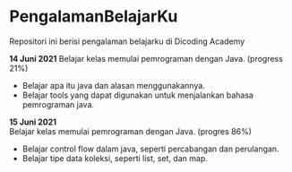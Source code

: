 # PengalamanBelajarKu
Repositori ini berisi pengalaman belajarku di Dicoding Academy

**14 Juni 2021** 
Belajar kelas memulai pemrograman dengan Java. (progress 21%)
  * Belajar apa itu java dan alasan menggunakannya.
  * Belajar tools yang dapat digunakan untuk menjalankan bahasa pemrograman java.
  
**15 Juni 2021**  
Belajar kelas memulai pemrograman dengan Java. (progres 86%)
 * Belajar control flow dalam java, seperti percabangan dan perulangan.
 * Belajar tipe data koleksi, seperti list, set, dan map.
